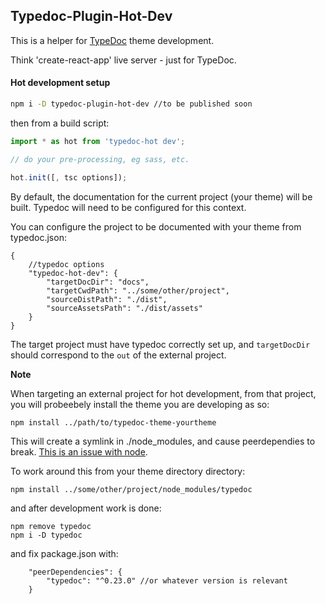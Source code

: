 ## Typedoc-Plugin-Hot-Dev
This is a helper for [TypeDoc](https://typedoc.org/) theme development.  

Think 'create-react-app' live server - just for TypeDoc.



#### Hot development setup
```bash
npm i -D typedoc-plugin-hot-dev //to be published soon
```
then from a build script:
```ts
import * as hot from 'typedoc-hot dev';

// do your pre-processing, eg sass, etc.

hot.init([, tsc options]);

```

By default, the documentation for the current project (your theme) will be built. Typedoc will need to be configured for this context.

You can configure the project to be documented with your theme from typedoc.json:

```jsonc
{
	//typedoc options
	"typedoc-hot-dev": {
		"targetDocDir": "docs",
		"targetCwdPath": "../some/other/project",
		"sourceDistPath": "./dist",
		"sourceAssetsPath": "./dist/assets"		
	}
}
```
The target project must have typedoc correctly set up, and `targetDocDir` should correspond to the `out` of the external project.

**Note**

When targeting an external project for hot development, from that project, you will probeebely install the theme you are developing as so:
```
npm install ../path/to/typedoc-theme-yourtheme
```

This will create a symlink in ./node_modules,  and cause peerdependies to break. [This is an issue with node](https://github.com/npm/npm/issues/5875).

To work around this from your theme directory directory:
```
npm install ../some/other/project/node_modules/typedoc
```

and after development work is done:
```
npm remove typedoc
npm i -D typedoc
```
and fix package.json with:
```jsonc
	"peerDependencies": {
		"typedoc": "^0.23.0" //or whatever version is relevant
	}
```